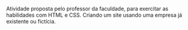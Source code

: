 Atividade proposta pelo professor da faculdade, para exercitar as habilidades com HTML e CSS. Criando um site usando uma empresa já existente ou fictícia.
